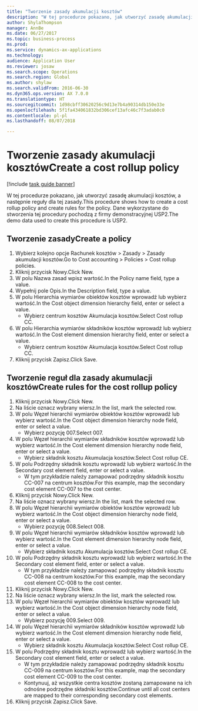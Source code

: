 ```yaml
--- 
title: "Tworzenie zasady akumulacji kosztów"
description: "W tej procedurze pokazano, jak utworzyć zasadę akumulacji kosztów, a następnie reguły dla tej zasady."
author: ShylaThompson
manager: AnnBe
ms.date: 06/27/2017
ms.topic: business-process
ms.prod: 
ms.service: dynamics-ax-applications
ms.technology: 
audience: Application User
ms.reviewer: josaw
ms.search.scope: Operations
ms.search.region: Global
ms.author: shylaw
ms.search.validFrom: 2016-06-30
ms.dyn365.ops.version: AX 7.0.0
ms.translationtype: HT
ms.sourcegitcommit: 1d98cbff30620256c9d13e7b4a90314db150e33e
ms.openlocfilehash: 5f1fa434061832bd306cef13afc46c7f3adab0c0
ms.contentlocale: pl-pl
ms.lasthandoff: 08/07/2018

---
```

# <a name="create-a-cost-rollup-policy"></a><span data-ttu-id="27ba4-103">Tworzenie zasady akumulacji kosztów</span><span class="sxs-lookup"><span data-stu-id="27ba4-103">Create a cost rollup policy</span></span>

[!include [task guide banner](../../includes/task-guide-banner.md)]

<span data-ttu-id="27ba4-104">W tej procedurze pokazano, jak utworzyć zasadę akumulacji kosztów, a następnie reguły dla tej zasady.</span><span class="sxs-lookup"><span data-stu-id="27ba4-104">This procedure shows how to create a cost rollup policy and create rules for the policy.</span></span> <span data-ttu-id="27ba4-105">Dane wykorzystane do stworzenia tej procedury pochodzą z firmy demonstracyjnej USP2.</span><span class="sxs-lookup"><span data-stu-id="27ba4-105">The demo data used to create this procedure is USP2.</span></span>


## <a name="create-a-policy"></a><span data-ttu-id="27ba4-106">Tworzenie zasady</span><span class="sxs-lookup"><span data-stu-id="27ba4-106">Create a policy</span></span>
1. <span data-ttu-id="27ba4-107">Wybierz kolejno opcje Rachunek kosztów > Zasady > Zasady akumulacji kosztów.</span><span class="sxs-lookup"><span data-stu-id="27ba4-107">Go to Cost accounting > Policies > Cost rollup policies.</span></span>
2. <span data-ttu-id="27ba4-108">Kliknij przycisk Nowy.</span><span class="sxs-lookup"><span data-stu-id="27ba4-108">Click New.</span></span>
3. <span data-ttu-id="27ba4-109">W polu Nazwa zasad wpisz wartość.</span><span class="sxs-lookup"><span data-stu-id="27ba4-109">In the Policy name field, type a value.</span></span>
4. <span data-ttu-id="27ba4-110">Wypełnij pole Opis.</span><span class="sxs-lookup"><span data-stu-id="27ba4-110">In the Description field, type a value.</span></span>
5. <span data-ttu-id="27ba4-111">W polu Hierarchia wymiarów obiektów kosztów wprowadź lub wybierz wartość.</span><span class="sxs-lookup"><span data-stu-id="27ba4-111">In the Cost object dimension hierarchy field, enter or select a value.</span></span>
    * <span data-ttu-id="27ba4-112">Wybierz centrum kosztów Akumulacja kosztów.</span><span class="sxs-lookup"><span data-stu-id="27ba4-112">Select Cost rollup CC.</span></span>  
6. <span data-ttu-id="27ba4-113">W polu Hierarchia wymiarów składników kosztów wprowadź lub wybierz wartość.</span><span class="sxs-lookup"><span data-stu-id="27ba4-113">In the Cost element dimension hierarchy field, enter or select a value.</span></span>
    * <span data-ttu-id="27ba4-114">Wybierz centrum kosztów Akumulacja kosztów.</span><span class="sxs-lookup"><span data-stu-id="27ba4-114">Select Cost rollup CC.</span></span>  
7. <span data-ttu-id="27ba4-115">Kliknij przycisk Zapisz.</span><span class="sxs-lookup"><span data-stu-id="27ba4-115">Click Save.</span></span>

## <a name="create-rules-for-the-cost-rollup-policy"></a><span data-ttu-id="27ba4-116">Tworzenie reguł dla zasady akumulacji kosztów</span><span class="sxs-lookup"><span data-stu-id="27ba4-116">Create rules for the cost rollup policy</span></span>
1. <span data-ttu-id="27ba4-117">Kliknij przycisk Nowy.</span><span class="sxs-lookup"><span data-stu-id="27ba4-117">Click New.</span></span>
2. <span data-ttu-id="27ba4-118">Na liście oznacz wybrany wiersz.</span><span class="sxs-lookup"><span data-stu-id="27ba4-118">In the list, mark the selected row.</span></span>
3. <span data-ttu-id="27ba4-119">W polu Węzeł hierarchii wymiarów obiektów kosztów wprowadź lub wybierz wartość.</span><span class="sxs-lookup"><span data-stu-id="27ba4-119">In the Cost object dimension hierarchy node field, enter or select a value.</span></span>
    * <span data-ttu-id="27ba4-120">Wybierz pozycję 007.</span><span class="sxs-lookup"><span data-stu-id="27ba4-120">Select 007.</span></span>  
4. <span data-ttu-id="27ba4-121">W polu Węzeł hierarchii wymiarów składników kosztów wprowadź lub wybierz wartość.</span><span class="sxs-lookup"><span data-stu-id="27ba4-121">In the Cost element dimension hierarchy node field, enter or select a value.</span></span>
    * <span data-ttu-id="27ba4-122">Wybierz składnik kosztu Akumulacja kosztów.</span><span class="sxs-lookup"><span data-stu-id="27ba4-122">Select Cost rollup CE.</span></span>  
5. <span data-ttu-id="27ba4-123">W polu Podrzędny składnik kosztu wprowadź lub wybierz wartość.</span><span class="sxs-lookup"><span data-stu-id="27ba4-123">In the Secondary cost element field, enter or select a value.</span></span>
    * <span data-ttu-id="27ba4-124">W tym przykładzie należy zamapować podrzędny składnik kosztu CC-007 na centrum kosztów.</span><span class="sxs-lookup"><span data-stu-id="27ba4-124">For this example, map the secondary cost element CC-007 to the cost center.</span></span>  
6. <span data-ttu-id="27ba4-125">Kliknij przycisk Nowy.</span><span class="sxs-lookup"><span data-stu-id="27ba4-125">Click New.</span></span>
7. <span data-ttu-id="27ba4-126">Na liście oznacz wybrany wiersz.</span><span class="sxs-lookup"><span data-stu-id="27ba4-126">In the list, mark the selected row.</span></span>
8. <span data-ttu-id="27ba4-127">W polu Węzeł hierarchii wymiarów obiektów kosztów wprowadź lub wybierz wartość.</span><span class="sxs-lookup"><span data-stu-id="27ba4-127">In the Cost object dimension hierarchy node field, enter or select a value.</span></span>
    * <span data-ttu-id="27ba4-128">Wybierz pozycję 008.</span><span class="sxs-lookup"><span data-stu-id="27ba4-128">Select 008.</span></span>  
9. <span data-ttu-id="27ba4-129">W polu Węzeł hierarchii wymiarów składników kosztów wprowadź lub wybierz wartość.</span><span class="sxs-lookup"><span data-stu-id="27ba4-129">In the Cost element dimension hierarchy node field, enter or select a value.</span></span>
    * <span data-ttu-id="27ba4-130">Wybierz składnik kosztu Akumulacja kosztów.</span><span class="sxs-lookup"><span data-stu-id="27ba4-130">Select Cost rollup CE.</span></span>  
10. <span data-ttu-id="27ba4-131">W polu Podrzędny składnik kosztu wprowadź lub wybierz wartość.</span><span class="sxs-lookup"><span data-stu-id="27ba4-131">In the Secondary cost element field, enter or select a value.</span></span>
    * <span data-ttu-id="27ba4-132">W tym przykładzie należy zamapować podrzędny składnik kosztu CC-008 na centrum kosztów.</span><span class="sxs-lookup"><span data-stu-id="27ba4-132">For this example, map the secondary cost element CC-008 to the cost center.</span></span>  
11. <span data-ttu-id="27ba4-133">Kliknij przycisk Nowy.</span><span class="sxs-lookup"><span data-stu-id="27ba4-133">Click New.</span></span>
12. <span data-ttu-id="27ba4-134">Na liście oznacz wybrany wiersz.</span><span class="sxs-lookup"><span data-stu-id="27ba4-134">In the list, mark the selected row.</span></span>
13. <span data-ttu-id="27ba4-135">W polu Węzeł hierarchii wymiarów obiektów kosztów wprowadź lub wybierz wartość.</span><span class="sxs-lookup"><span data-stu-id="27ba4-135">In the Cost object dimension hierarchy node field, enter or select a value.</span></span>
    * <span data-ttu-id="27ba4-136">Wybierz pozycję 009.</span><span class="sxs-lookup"><span data-stu-id="27ba4-136">Select 009.</span></span>  
14. <span data-ttu-id="27ba4-137">W polu Węzeł hierarchii wymiarów składników kosztów wprowadź lub wybierz wartość.</span><span class="sxs-lookup"><span data-stu-id="27ba4-137">In the Cost element dimension hierarchy node field, enter or select a value.</span></span>
    * <span data-ttu-id="27ba4-138">Wybierz składnik kosztu Akumulacja kosztów.</span><span class="sxs-lookup"><span data-stu-id="27ba4-138">Select Cost rollup CE.</span></span>  
15. <span data-ttu-id="27ba4-139">W polu Podrzędny składnik kosztu wprowadź lub wybierz wartość.</span><span class="sxs-lookup"><span data-stu-id="27ba4-139">In the Secondary cost element field, enter or select a value.</span></span>
    * <span data-ttu-id="27ba4-140">W tym przykładzie należy zamapować podrzędny składnik kosztu CC-009 na centrum kosztów.</span><span class="sxs-lookup"><span data-stu-id="27ba4-140">For this example, map the secondary cost element CC-009 to the cost center.</span></span>  
    * <span data-ttu-id="27ba4-141">Kontynuuj, aż wszystkie centra kosztów zostaną zamapowane na ich odnośne podrzędne składniki kosztów.</span><span class="sxs-lookup"><span data-stu-id="27ba4-141">Continue until all cost centers are mapped to their corresponding secondary cost elements.</span></span>  
16. <span data-ttu-id="27ba4-142">Kliknij przycisk Zapisz.</span><span class="sxs-lookup"><span data-stu-id="27ba4-142">Click Save.</span></span>


